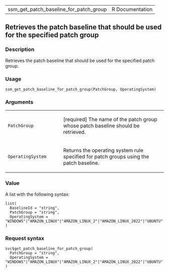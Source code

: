<table style="width: 100%;">
<tbody>
<tr class="odd">
<td>ssm_get_patch_baseline_for_patch_group</td>
<td style="text-align: right;">R Documentation</td>
</tr>
</tbody>
</table>

## Retrieves the patch baseline that should be used for the specified patch group

### Description

Retrieves the patch baseline that should be used for the specified patch
group.

### Usage

    ssm_get_patch_baseline_for_patch_group(PatchGroup, OperatingSystem)

### Arguments

<table>
<colgroup>
<col style="width: 35%" />
<col style="width: 65%" />
</colgroup>
<tbody>
<tr class="odd">
<td><code
id="ssm_get_patch_baseline_for_patch_group_:_PatchGroup">PatchGroup</code></td>
<td><p>[required] The name of the patch group whose patch baseline
should be retrieved.</p></td>
</tr>
<tr class="even">
<td><code
id="ssm_get_patch_baseline_for_patch_group_:_OperatingSystem">OperatingSystem</code></td>
<td><p>Returns the operating system rule specified for patch groups
using the patch baseline.</p></td>
</tr>
</tbody>
</table>

### Value

A list with the following syntax:

    list(
      BaselineId = "string",
      PatchGroup = "string",
      OperatingSystem = "WINDOWS"|"AMAZON_LINUX"|"AMAZON_LINUX_2"|"AMAZON_LINUX_2022"|"UBUNTU"|"REDHAT_ENTERPRISE_LINUX"|"SUSE"|"CENTOS"|"ORACLE_LINUX"|"DEBIAN"|"MACOS"|"RASPBIAN"|"ROCKY_LINUX"|"ALMA_LINUX"|"AMAZON_LINUX_2023"
    )

### Request syntax

    svc$get_patch_baseline_for_patch_group(
      PatchGroup = "string",
      OperatingSystem = "WINDOWS"|"AMAZON_LINUX"|"AMAZON_LINUX_2"|"AMAZON_LINUX_2022"|"UBUNTU"|"REDHAT_ENTERPRISE_LINUX"|"SUSE"|"CENTOS"|"ORACLE_LINUX"|"DEBIAN"|"MACOS"|"RASPBIAN"|"ROCKY_LINUX"|"ALMA_LINUX"|"AMAZON_LINUX_2023"
    )
